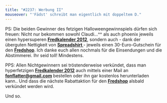 ```yaml
---
title: "#2237: Werbung II"
mouseover: "'Fädst' schreibt man eigentlich mit doppeltem D."
---
```


PS:
Die beiden Gewinner des fetzigen Halloweengewinnspiels dürfen sich freuen: Nicht nur bekommen sowohl Claudi...^^ als auch phoenix jeweils einen hypersuperen <a href="http://www.fonflatter.de/kalender" title="Fredkalender 2012"><strong>Fredkalender 2012</strong></a>, sondern auch - dank der überguten Nettigkeit von <a href="http://www.spreadshirt.de/" title="Spreadshirt"><strong>Spreadshirt </strong></a>- jeweils einen 30-Euro-Gutschein für den <a href="http://fred-o-mat.spreadshirt.net" title="Fredshop"><strong>Fredshop</strong></a>. 
Ich danke euch allen nochmals für die Einsendungen und die Abstimmerei. 
Ihr seid toll! 
Mindestens.

PPS:
Allen Nichtgewinnern sei tröstenderweise verkündet, dass man hyperfetzigen <a href="http://www.fonflatter.de/kalender" title="Fredkalender 2012"><strong>Fredkalender 2012</strong></a> auch mittels einer Mail an <a href="mailto:fonflatter@gmail.com" title="Mail"><strong>fonflatter@gmail.com</strong></a> bestellen oder ihn gar kostenlos herunterladen kann.. Und dass die nächste Rabattaktion für den <a href="http://fred-o-mat.spreadshirt.net" title="Fredshop"><strong>Fredshop</strong></a> alsbald verkündet werden wird.

Und so.


